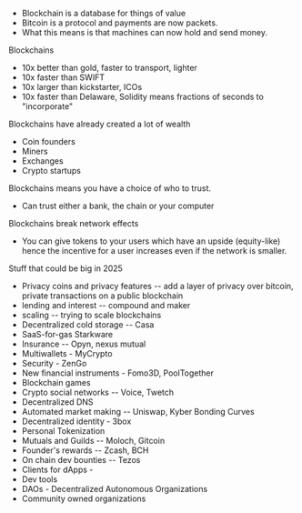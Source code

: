 
* Blockchain is a database for things of value
* Bitcoin is a protocol and payments are now packets.
* What this means is that machines can now hold and send money.

Blockchains
* 10x better than gold, faster to transport, lighter
* 10x faster than SWIFT
* 10x larger than kickstarter, ICOs
* 10x faster than Delaware, Solidity means fractions of seconds to "incorporate"

Blockchains have already created a lot of wealth
* Coin founders
* Miners
* Exchanges
* Crypto startups

Blockchains means you have a choice of who to trust.
* Can trust either a bank, the chain or your computer

Blockchains break network effects
* You can give tokens to your users which have an upside (equity-like) hence the incentive for a user increases even if the network is smaller.


Stuff that could be big in 2025

* Privacy coins and privacy features -- add a layer of privacy over bitcoin, private transactions on a public blockchain
* lending and interest -- compound and maker
* scaling -- trying to scale blockchains
* Decentralized cold storage -- Casa
* SaaS-for-gas Starkware
* Insurance -- Opyn, nexus mutual
* Multiwallets - MyCrypto
* Security - ZenGo
* New financial instruments - Fomo3D, PoolTogether
* Blockchain games
* Crypto social networks -- Voice, Twetch
* Decentralized DNS
* Automated market making -- Uniswap, Kyber Bonding Curves
* Decentralized identity - 3box
* Personal Tokenization
* Mutuals and Guilds -- Moloch, Gitcoin
* Founder's rewards -- Zcash, BCH
* On chain dev bounties -- Tezos
* Clients for dApps -
* Dev tools
* DAOs - Decentralized Autonomous Organizations
* Community owned organizations
